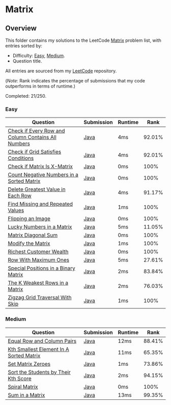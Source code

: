 # Matrix

## Overview
This folder contains my solutions to the LeetCode [Matrix](https://leetcode.com/problem-list/matrix/) problem list,
with entries sorted by:
- Difficulty: [Easy](#easy), [Medium](#medium).
- Question title.

All entries are sourced from my [LeetCode](https://github.com/shumarb/leetcode) repository.

(*Note*: Rank indicates the percentage of submissions that my code outperforms in terms of runtime.)

Completed: 21/250.

### Easy
| Question                                                                                                                                            | Submission                                                                                                             | Runtime | Rank   |
|-----------------------------------------------------------------------------------------------------------------------------------------------------|------------------------------------------------------------------------------------------------------------------------|---------|--------|
| [Check if Every Row and Column Contains All Numbers](https://leetcode.com/problems/check-if-every-row-and-column-contains-all-numbers/description/) | [Java](https://github.com/shumarb/leetcode/blob/main/submissions/java/CheckIfEveryRowAndColumnContainsAllNumbers.java) | 4ms     | 92.01% |
| [Check if Grid Satisfies Conditions](https://leetcode.com/problems/check-if-grid-satisfies-conditions/description/)                                 | [Java](https://github.com/shumarb/leetcode/blob/main/submissions/java/CheckIfEveryRowAndColumnContainsAllNumbers.java) | 4ms     | 92.01% |
| [Check if Matrix Is X-Matrix](https://leetcode.com/problems/check-if-matrix-is-x-matrix/description/)                                               | [Java](https://github.com/shumarb/leetcode/blob/main/submissions/java/CheckIfMatrixIsXMatrix.java)                     | 0ms     | 100%   |
| [Count Negative Numbers in a Sorted Matrix](https://leetcode.com/problems/count-negative-numbers-in-a-sorted-matrix/description/)                   | [Java](https://github.com/shumarb/leetcode/blob/main/submissions/java/CountNegativeNumbersInASortedMatrix.java)        | 0ms     | 100%   |
| [Delete Greatest Value in Each Row](https://leetcode.com/problems/delete-greatest-value-in-each-row/description/)                                   | [Java](https://github.com/shumarb/leetcode/blob/main/submissions/java/DeleteGreatestValueInEachRow.java)               | 4ms     | 91.17% |
| [Find Missing and Repeated Values](https://leetcode.com/problems/find-missing-and-repeated-values/description)                                      | [Java](https://github.com/shumarb/leetcode/blob/main/submissions/java/FindMissingAndRepeatedValues.java)               | 1ms     | 100%   |
| [Flipping an Image](https://leetcode.com/problems/flipping-an-image/description)                                                                    | [Java](https://github.com/shumarb/leetcode/blob/main/submissions/java/FlippingAnImage.java)                            | 0ms     | 100%   |
| [Lucky Numbers in a Matrix](https://leetcode.com/problems/lucky-numbers-in-a-matrix/description/)                                                   | [Java](https://github.com/shumarb/leetcode/blob/main/submissions/java/LuckyNumbersInAMatrix.java)                      | 5ms     | 11.05% |
| [Matrix Diagonal Sum](https://leetcode.com/problems/matrix-diagonal-sum/description/)                                                               | [Java](https://github.com/shumarb/leetcode/blob/main/submissions/java/MatrixDiagonalSum.java)                          | 0ms     | 100%   |
| [Modify the Matrix](https://leetcode.com/problems/modify-the-matrix/description/)                                                                   | [Java](https://github.com/shumarb/leetcode/blob/main/submissions/java/ModifyTheMatrix.java)                            | 1ms     | 100%   |
| [Richest Customer Wealth](https://leetcode.com/problems/richest-customer-wealth/description/)                                                       | [Java](https://github.com/shumarb/leetcode/blob/main/submissions/java/RichestCustomerWealth.java)                      | 0ms     | 100%   |
| [Row With Maximum Ones](https://leetcode.com/problems/row-with-maximum-ones/description/)                                                           | [Java](https://github.com/shumarb/leetcode/blob/main/submissions/java/RowWithMaximumOnes.java)                         | 5ms     | 27.61% |
| [Special Positions in a Binary Matrix](https://leetcode.com/problems/special-positions-in-a-binary-matrix/description/)                             | [Java](https://github.com/shumarb/leetcode/blob/main/submissions/java/SpecialPositionsInABinaryMatrix.java)            | 2ms     | 83.84% |
| [The K Weakest Rows in a Matrix](https://leetcode.com/problems/the-k-weakest-rows-in-a-matrix/description/)                                         | [Java](https://github.com/shumarb/leetcode/blob/main/submissions/java/TheKWeakestRowsInAMatrix.java)                   | 2ms     | 76.03% |
| [Zigzag Grid Traversal With Skip](https://leetcode.com/problems/zigzag-grid-traversal-with-skip/description/)                                       | [Java](https://github.com/shumarb/leetcode/blob/main/submissions/java/ZigzagGridTraversalWithSkip.java)                | 1ms     | 100%   |

### Medium
| Question                                                                                                                      | Submission                                                                                                    | Runtime | Rank   |
|-------------------------------------------------------------------------------------------------------------------------------|---------------------------------------------------------------------------------------------------------------|---------|--------|
| [Equal Row and Column Pairs](https://leetcode.com/problems/equal-row-and-column-pairs/description/)                           | [Java](https://github.com/shumarb/leetcode/blob/main/submissions/java/EqualRowAndColumnPairs.java)            | 12ms    | 88.41% |
| [Kth Smallest Element In A Sorted Matrix](https://leetcode.com/problems/kth-smallest-element-in-a-sorted-matrix/description/) | [Java](https://github.com/shumarb/leetcode/blob/main/submissions/java/KthSmallestElementInASortedMatrix.java) | 11ms    | 65.35% |
| [Set Matrix Zeroes](https://leetcode.com/problems/set-matrix-zeroes/description/)                                             | [Java](https://github.com/shumarb/leetcode/blob/main/submissions/java/SetMatrixZeroes.java)                   | 1ms     | 73.86% |
| [Sort the Students by Their Kth Score](https://leetcode.com/problems/sort-the-students-by-their-kth-score/description/)       | [Java](https://github.com/shumarb/leetcode/blob/main/submissions/java/SortTheStudentsByTheirKthScore.java)    | 2ms     | 94.15% |
| [Spiral Matrix](https://leetcode.com/problems/spiral-matrix/description/)                                                     | [Java](https://github.com/shumarb/leetcode/blob/main/submissions/java/SpiralMatrix.java)                      | 0ms     | 100%   |
| [Sum in a Matrix](https://leetcode.com/problems/sum-in-a-matrix/description/)                                                 | [Java](https://github.com/shumarb/leetcode/blob/main/submissions/java/SumInAMatrix.java)                      | 13ms    | 99.35% |
